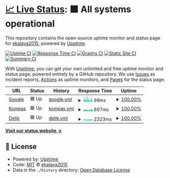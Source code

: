 # [📈 Live Status](https://ekalaya2015.github.io/upptime): <!--live status--> **🟩 All systems operational**

This repository contains the open-source uptime monitor and status page for [ekalaya2015](https://ekalaya2015.github.io/upptime), powered by [Upptime](https://github.com/upptime/upptime).

[![Uptime CI](https://github.com/ekalaya2015/upptime/workflows/Uptime%20CI/badge.svg)](https://github.com/ekalaya2015/upptime/actions?query=workflow%3A%22Uptime+CI%22)
[![Response Time CI](https://github.com/ekalaya2015/upptime/workflows/Response%20Time%20CI/badge.svg)](https://github.com/ekalaya2015/upptime/actions?query=workflow%3A%22Response+Time+CI%22)
[![Graphs CI](https://github.com/ekalaya2015/upptime/workflows/Graphs%20CI/badge.svg)](https://github.com/ekalaya2015/upptime/actions?query=workflow%3A%22Graphs+CI%22)
[![Static Site CI](https://github.com/ekalaya2015/upptime/workflows/Static%20Site%20CI/badge.svg)](https://github.com/ekalaya2015/upptime/actions?query=workflow%3A%22Static+Site+CI%22)
[![Summary CI](https://github.com/ekalaya2015/upptime/workflows/Summary%20CI/badge.svg)](https://github.com/ekalaya2015/upptime/actions?query=workflow%3A%22Summary+CI%22)

With [Upptime](https://upptime.js.org), you can get your own unlimited and free uptime monitor and status page, powered entirely by a GitHub repository. We use [Issues](https://github.com/ekalaya2015/upptime/issues) as incident reports, [Actions](https://github.com/ekalaya2015/upptime/actions) as uptime monitors, and [Pages](https://ekalaya2015.github.io/upptime) for the status page.

<!--start: status pages-->
<!-- This summary is generated by Upptime (https://github.com/upptime/upptime) -->
<!-- Do not edit this manually, your changes will be overwritten -->
<!-- prettier-ignore -->
| URL | Status | History | Response Time | Uptime |
| --- | ------ | ------- | ------------- | ------ |
| <img alt="" src="https://icons.duckduckgo.com/ip3/www.google.com.ico" height="13"> [Google](https://www.google.com) | 🟩 Up | [google.yml](https://github.com/ekalaya2015/upptime/commits/HEAD/history/google.yml) | <details><summary><img alt="Response time graph" src="./graphs/google/response-time-week.png" height="20"> 99ms</summary><br><a href="https://ekalaya2015.github.io/upptime/history/google"><img alt="Response time 99" src="https://img.shields.io/endpoint?url=https%3A%2F%2Fraw.githubusercontent.com%2Fekalaya2015%2Fupptime%2FHEAD%2Fapi%2Fgoogle%2Fresponse-time.json"></a><br><a href="https://ekalaya2015.github.io/upptime/history/google"><img alt="24-hour response time 84" src="https://img.shields.io/endpoint?url=https%3A%2F%2Fraw.githubusercontent.com%2Fekalaya2015%2Fupptime%2FHEAD%2Fapi%2Fgoogle%2Fresponse-time-day.json"></a><br><a href="https://ekalaya2015.github.io/upptime/history/google"><img alt="7-day response time 99" src="https://img.shields.io/endpoint?url=https%3A%2F%2Fraw.githubusercontent.com%2Fekalaya2015%2Fupptime%2FHEAD%2Fapi%2Fgoogle%2Fresponse-time-week.json"></a><br><a href="https://ekalaya2015.github.io/upptime/history/google"><img alt="30-day response time 99" src="https://img.shields.io/endpoint?url=https%3A%2F%2Fraw.githubusercontent.com%2Fekalaya2015%2Fupptime%2FHEAD%2Fapi%2Fgoogle%2Fresponse-time-month.json"></a><br><a href="https://ekalaya2015.github.io/upptime/history/google"><img alt="1-year response time 99" src="https://img.shields.io/endpoint?url=https%3A%2F%2Fraw.githubusercontent.com%2Fekalaya2015%2Fupptime%2FHEAD%2Fapi%2Fgoogle%2Fresponse-time-year.json"></a></details> | <details><summary><a href="https://ekalaya2015.github.io/upptime/history/google">100.00%</a></summary><a href="https://ekalaya2015.github.io/upptime/history/google"><img alt="All-time uptime 100.00%" src="https://img.shields.io/endpoint?url=https%3A%2F%2Fraw.githubusercontent.com%2Fekalaya2015%2Fupptime%2FHEAD%2Fapi%2Fgoogle%2Fuptime.json"></a><br><a href="https://ekalaya2015.github.io/upptime/history/google"><img alt="24-hour uptime 100.00%" src="https://img.shields.io/endpoint?url=https%3A%2F%2Fraw.githubusercontent.com%2Fekalaya2015%2Fupptime%2FHEAD%2Fapi%2Fgoogle%2Fuptime-day.json"></a><br><a href="https://ekalaya2015.github.io/upptime/history/google"><img alt="7-day uptime 100.00%" src="https://img.shields.io/endpoint?url=https%3A%2F%2Fraw.githubusercontent.com%2Fekalaya2015%2Fupptime%2FHEAD%2Fapi%2Fgoogle%2Fuptime-week.json"></a><br><a href="https://ekalaya2015.github.io/upptime/history/google"><img alt="30-day uptime 100.00%" src="https://img.shields.io/endpoint?url=https%3A%2F%2Fraw.githubusercontent.com%2Fekalaya2015%2Fupptime%2FHEAD%2Fapi%2Fgoogle%2Fuptime-month.json"></a><br><a href="https://ekalaya2015.github.io/upptime/history/google"><img alt="1-year uptime 100.00%" src="https://img.shields.io/endpoint?url=https%3A%2F%2Fraw.githubusercontent.com%2Fekalaya2015%2Fupptime%2FHEAD%2Fapi%2Fgoogle%2Fuptime-year.json"></a></details>
| <img alt="" src="https://icons.duckduckgo.com/ip3/kompas.com.ico" height="13"> [Kompas](https://kompas.com) | 🟩 Up | [kompas.yml](https://github.com/ekalaya2015/upptime/commits/HEAD/history/kompas.yml) | <details><summary><img alt="Response time graph" src="./graphs/kompas/response-time-week.png" height="20"> 697ms</summary><br><a href="https://ekalaya2015.github.io/upptime/history/kompas"><img alt="Response time 684" src="https://img.shields.io/endpoint?url=https%3A%2F%2Fraw.githubusercontent.com%2Fekalaya2015%2Fupptime%2FHEAD%2Fapi%2Fkompas%2Fresponse-time.json"></a><br><a href="https://ekalaya2015.github.io/upptime/history/kompas"><img alt="24-hour response time 665" src="https://img.shields.io/endpoint?url=https%3A%2F%2Fraw.githubusercontent.com%2Fekalaya2015%2Fupptime%2FHEAD%2Fapi%2Fkompas%2Fresponse-time-day.json"></a><br><a href="https://ekalaya2015.github.io/upptime/history/kompas"><img alt="7-day response time 697" src="https://img.shields.io/endpoint?url=https%3A%2F%2Fraw.githubusercontent.com%2Fekalaya2015%2Fupptime%2FHEAD%2Fapi%2Fkompas%2Fresponse-time-week.json"></a><br><a href="https://ekalaya2015.github.io/upptime/history/kompas"><img alt="30-day response time 684" src="https://img.shields.io/endpoint?url=https%3A%2F%2Fraw.githubusercontent.com%2Fekalaya2015%2Fupptime%2FHEAD%2Fapi%2Fkompas%2Fresponse-time-month.json"></a><br><a href="https://ekalaya2015.github.io/upptime/history/kompas"><img alt="1-year response time 684" src="https://img.shields.io/endpoint?url=https%3A%2F%2Fraw.githubusercontent.com%2Fekalaya2015%2Fupptime%2FHEAD%2Fapi%2Fkompas%2Fresponse-time-year.json"></a></details> | <details><summary><a href="https://ekalaya2015.github.io/upptime/history/kompas">100.00%</a></summary><a href="https://ekalaya2015.github.io/upptime/history/kompas"><img alt="All-time uptime 100.00%" src="https://img.shields.io/endpoint?url=https%3A%2F%2Fraw.githubusercontent.com%2Fekalaya2015%2Fupptime%2FHEAD%2Fapi%2Fkompas%2Fuptime.json"></a><br><a href="https://ekalaya2015.github.io/upptime/history/kompas"><img alt="24-hour uptime 100.00%" src="https://img.shields.io/endpoint?url=https%3A%2F%2Fraw.githubusercontent.com%2Fekalaya2015%2Fupptime%2FHEAD%2Fapi%2Fkompas%2Fuptime-day.json"></a><br><a href="https://ekalaya2015.github.io/upptime/history/kompas"><img alt="7-day uptime 100.00%" src="https://img.shields.io/endpoint?url=https%3A%2F%2Fraw.githubusercontent.com%2Fekalaya2015%2Fupptime%2FHEAD%2Fapi%2Fkompas%2Fuptime-week.json"></a><br><a href="https://ekalaya2015.github.io/upptime/history/kompas"><img alt="30-day uptime 100.00%" src="https://img.shields.io/endpoint?url=https%3A%2F%2Fraw.githubusercontent.com%2Fekalaya2015%2Fupptime%2FHEAD%2Fapi%2Fkompas%2Fuptime-month.json"></a><br><a href="https://ekalaya2015.github.io/upptime/history/kompas"><img alt="1-year uptime 100.00%" src="https://img.shields.io/endpoint?url=https%3A%2F%2Fraw.githubusercontent.com%2Fekalaya2015%2Fupptime%2FHEAD%2Fapi%2Fkompas%2Fuptime-year.json"></a></details>
| <img alt="" src="https://icons.duckduckgo.com/ip3/www.detik.com.ico" height="13"> [Detik](https://www.detik.com) | 🟩 Up | [detik.yml](https://github.com/ekalaya2015/upptime/commits/HEAD/history/detik.yml) | <details><summary><img alt="Response time graph" src="./graphs/detik/response-time-week.png" height="20"> 2323ms</summary><br><a href="https://ekalaya2015.github.io/upptime/history/detik"><img alt="Response time 2334" src="https://img.shields.io/endpoint?url=https%3A%2F%2Fraw.githubusercontent.com%2Fekalaya2015%2Fupptime%2FHEAD%2Fapi%2Fdetik%2Fresponse-time.json"></a><br><a href="https://ekalaya2015.github.io/upptime/history/detik"><img alt="24-hour response time 2259" src="https://img.shields.io/endpoint?url=https%3A%2F%2Fraw.githubusercontent.com%2Fekalaya2015%2Fupptime%2FHEAD%2Fapi%2Fdetik%2Fresponse-time-day.json"></a><br><a href="https://ekalaya2015.github.io/upptime/history/detik"><img alt="7-day response time 2323" src="https://img.shields.io/endpoint?url=https%3A%2F%2Fraw.githubusercontent.com%2Fekalaya2015%2Fupptime%2FHEAD%2Fapi%2Fdetik%2Fresponse-time-week.json"></a><br><a href="https://ekalaya2015.github.io/upptime/history/detik"><img alt="30-day response time 2334" src="https://img.shields.io/endpoint?url=https%3A%2F%2Fraw.githubusercontent.com%2Fekalaya2015%2Fupptime%2FHEAD%2Fapi%2Fdetik%2Fresponse-time-month.json"></a><br><a href="https://ekalaya2015.github.io/upptime/history/detik"><img alt="1-year response time 2334" src="https://img.shields.io/endpoint?url=https%3A%2F%2Fraw.githubusercontent.com%2Fekalaya2015%2Fupptime%2FHEAD%2Fapi%2Fdetik%2Fresponse-time-year.json"></a></details> | <details><summary><a href="https://ekalaya2015.github.io/upptime/history/detik">100.00%</a></summary><a href="https://ekalaya2015.github.io/upptime/history/detik"><img alt="All-time uptime 100.00%" src="https://img.shields.io/endpoint?url=https%3A%2F%2Fraw.githubusercontent.com%2Fekalaya2015%2Fupptime%2FHEAD%2Fapi%2Fdetik%2Fuptime.json"></a><br><a href="https://ekalaya2015.github.io/upptime/history/detik"><img alt="24-hour uptime 100.00%" src="https://img.shields.io/endpoint?url=https%3A%2F%2Fraw.githubusercontent.com%2Fekalaya2015%2Fupptime%2FHEAD%2Fapi%2Fdetik%2Fuptime-day.json"></a><br><a href="https://ekalaya2015.github.io/upptime/history/detik"><img alt="7-day uptime 100.00%" src="https://img.shields.io/endpoint?url=https%3A%2F%2Fraw.githubusercontent.com%2Fekalaya2015%2Fupptime%2FHEAD%2Fapi%2Fdetik%2Fuptime-week.json"></a><br><a href="https://ekalaya2015.github.io/upptime/history/detik"><img alt="30-day uptime 100.00%" src="https://img.shields.io/endpoint?url=https%3A%2F%2Fraw.githubusercontent.com%2Fekalaya2015%2Fupptime%2FHEAD%2Fapi%2Fdetik%2Fuptime-month.json"></a><br><a href="https://ekalaya2015.github.io/upptime/history/detik"><img alt="1-year uptime 100.00%" src="https://img.shields.io/endpoint?url=https%3A%2F%2Fraw.githubusercontent.com%2Fekalaya2015%2Fupptime%2FHEAD%2Fapi%2Fdetik%2Fuptime-year.json"></a></details>

<!--end: status pages-->

[**Visit our status website →**](https://ekalaya2015.github.io/upptime)

## 📄 License

- Powered by: [Upptime](https://github.com/upptime/upptime)
- Code: [MIT](./LICENSE) © [ekalaya2015](https://ekalaya2015.github.io/upptime)
- Data in the `./history` directory: [Open Database License](https://opendatacommons.org/licenses/odbl/1-0/)
